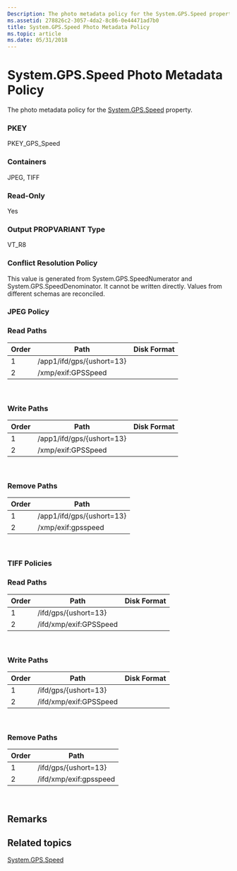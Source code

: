 ```yaml
---
Description: The photo metadata policy for the System.GPS.Speed property.
ms.assetid: 278826c2-3057-4da2-8c86-0e44471ad7b0
title: System.GPS.Speed Photo Metadata Policy
ms.topic: article
ms.date: 05/31/2018
---
```


# System.GPS.Speed Photo Metadata Policy

The photo metadata policy for the [System.GPS.Speed](https://msdn.microsoft.com/library/bb760582(VS.85).aspx) property.

### PKEY

PKEY\_GPS\_Speed

### Containers

JPEG, TIFF

### Read-Only

Yes

### Output PROPVARIANT Type

VT\_R8

### Conflict Resolution Policy

This value is generated from System.GPS.SpeedNumerator and System.GPS.SpeedDenominator. It cannot be written directly. Values from different schemas are reconciled.

### JPEG Policy

### Read Paths



| Order | Path                      | Disk Format |
|-------|---------------------------|-------------|
| 1     | /app1/ifd/gps/{ushort=13} |             |
| 2     | /xmp/exif:GPSSpeed        |             |



 

### Write Paths



| Order | Path                      | Disk Format |
|-------|---------------------------|-------------|
| 1     | /app1/ifd/gps/{ushort=13} |             |
| 2     | /xmp/exif:GPSSpeed        |             |



 

### Remove Paths



| Order | Path                      |
|-------|---------------------------|
| 1     | /app1/ifd/gps/{ushort=13} |
| 2     | /xmp/exif:gpsspeed        |



 

### TIFF Policies

### Read Paths



| Order | Path                   | Disk Format |
|-------|------------------------|-------------|
| 1     | /ifd/gps/{ushort=13}   |             |
| 2     | /ifd/xmp/exif:GPSSpeed |             |



 

### Write Paths



| Order | Path                   | Disk Format |
|-------|------------------------|-------------|
| 1     | /ifd/gps/{ushort=13}   |             |
| 2     | /ifd/xmp/exif:GPSSpeed |             |



 

### Remove Paths



| Order | Path                   |
|-------|------------------------|
| 1     | /ifd/gps/{ushort=13}   |
| 2     | /ifd/xmp/exif:gpsspeed |



 

## Remarks

## Related topics

<dl> <dt>

[System.GPS.Speed](https://msdn.microsoft.com/library/bb760582(VS.85).aspx)
</dt> </dl>

 

 



